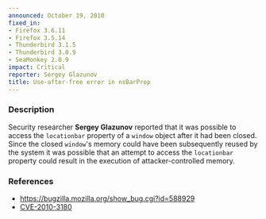 ```yaml
---
announced: October 19, 2010
fixed_in:
- Firefox 3.6.11
- Firefox 3.5.14
- Thunderbird 3.1.5
- Thunderbird 3.0.9
- SeaMonkey 2.0.9
impact: Critical
reporter: Sergey Glazunov
title: Use-after-free error in nsBarProp
---
```


<h3>Description</h3>

<p>Security researcher <strong>Sergey Glazunov</strong> reported that
it was possible to access the <code>locationbar</code> property of
a <code>window</code> object after it had been closed.  Since the
closed <code>window</code>'s memory could have been subsequently
reused by the system it was possible that an attempt to access
the <code>locationbar</code> property could result in the execution of
attacker-controlled memory.</p>

<h3>References</h3>

<ul>
  <li><a href="https://bugzilla.mozilla.org/show_bug.cgi?id=588929">https://bugzilla.mozilla.org/show_bug.cgi?id=588929</a></li>
  <li><a class="ex-ref" href="http://cve.mitre.org/cgi-bin/cvename.cgi?name=CVE-2010-3180">CVE-2010-3180</a></li>
</ul>




